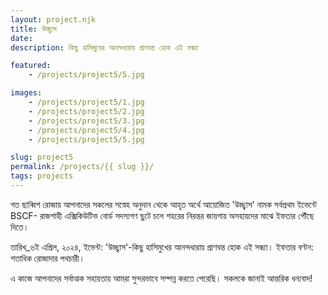 ```yaml
---
layout: project.njk
title: উচ্ছ্বাস
date: 
description: কিছু হাসিমুখের আনন্দধারায় প্রাণবন্ত হোক এই সন্ধ্যা

featured:
    - /projects/project5/5.jpg

images:
    - /projects/project5/1.jpg
    - /projects/project5/2.jpg
    - /projects/project5/3.jpg
    - /projects/project5/4.jpg
    - /projects/project5/5.jpg

slug: project5
permalink: /projects/{{ slug }}/
tags: projects
---
```

গত ছাব্বিশ রোজায় আপনাদের সকলের সস্নেহ অনুদান থেকে আহৃত অর্থে আয়োজিত 'উচ্ছ্বাস' নামক সর্বপ্রথম ইভেন্টে BSCF- রাজশাহী এক্সিকিউটিভ বোর্ড সদস্যগণ ছুটে চলে শহরের নিরন্তর জায়গায় অসহায়দের মাঝে ইফতার পৌঁছে
দিতে।

তারিখ_৬ই এপ্রিল, ২০২৪,
ইভেন্ট: 'উচ্ছ্বাস'-কিছু হাসিমুখের আনন্দধারায় প্রাণবন্ত হোক এই সন্ধ্যা।
ইফতার বণ্টন: শতাধিক রোজাদার পথচারী।

এ কাজে আপনাদের সর্বাত্মক সহায়তায় আমরা সুন্দরভাবে সম্পন্ন করতে পেরেছি। সকলকে জানাই আন্তরিক ধন্যবাদ!